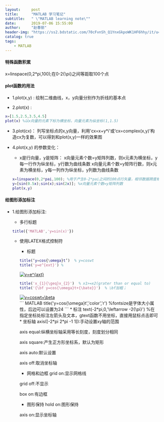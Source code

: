 ```yaml
---
layout:     post
title:      "MATLAB 学习笔记"
subtitle:   " \"MATLAB learning note\""
date:       2019-07-06 15:55:00
author:     "赵春丽"
header-img: "https://ss2.bdstatic.com/70cFvnSh_Q1YnxGkpoWK1HF6hhy/it/u=3473084580,1275812670&fm=27&gp=0.jpg"
catalog: true
tags:
    - MATLAB
---
```

#### 特殊函数积累
x=linspace(0,2*pi,100);在0-2{\pi}之间等距取100个点
#### plot函数的用法

* 1.plot(x,y) :
绘制二维曲线，x，y向量分别作为折线的基本点

* 2.plot(x) :
``` MATLAB
x=[1.5,2.5,3.5,4.5]
plot(x) %以x向量的元素下标为横坐标，向量元素为纵坐标(1,1.5)
```

* 3.plot(cx)：
列写坐标点的x,y向量，利用'cx=x+y*i'或‘cx=complex(x,y)’构造cx为复数，可以得到和plot(x,y)一样的效果图

* 4.plot(x,y) 的参数变化：

   * x是行向量，y是矩阵：
   x向量元素个数=y矩阵列数，则x元素为横坐标，y每一行作为纵坐标，y行数为曲线条数
   x向量元素个数=y矩阵行数，则x元素为横坐标，y每一列作为纵坐标，y列数为曲线条数
   ``` MATLAB
   x=linspace(0,2*pai,100); %用于产生0-2*pai之间的100点行矢量，相邻数据跨度相同，若缺N，默认点数为100。
   y=[sin(0.5x);sin(x);sin(2x)]; %x向量元素个数=y矩阵列数
   plot(x,y)
   ```
#### 给图形添加标注

* 1.给图形添加标注:

   * 多行标题
   ``` MATLAB
   title({'MATLAB','y=sin(x)'})
   ```
   * 使用LATEX格式控制符
   
      * 标题
      ``` MATLAB
      title(‘y=cos{\omega}t’)  % y=coswt
      title('y=e^{ext}') % 
      ``` 
      <div markdown="0">
      <a href="https://www.codecogs.com/eqnedit.php?latex=y=e^{axt}" target="_blank"><img           src="https://latex.codecogs.com/gif.latex?y=e^{axt}" title="y=e^{axt}" /></a></div>
   
      ``` MATLAB
      title('x_{1}{\geq}x_{2}')  % x1>=x2(grater than or equal to)
      title('{\bf y=cos{\omega}t+{\bate}}')  % \bf加粗；
      ```
      <div markdown="0">
      <a href="https://www.codecogs.com/eqnedit.php?latex=y=coswt&plus;\beta" target="_blank"><img src="https://latex.codecogs.com/gif.latex?y=coswt&plus;\beta" title="y=coswt+\beta" /></a></div>
      ``` MATLAB
      title('y=cos{\omega}t','color','r') %fontsize是字体大小属性，后边可以设置为24
      ```
      * 标注
       text(-2*pi,0,'\leftarrow -2{\pi}')  %在指定坐标处标注左箭头及文本，gtext函数不用坐标，直接用鼠标点击即可
      * 坐标轴
      axis([-2*pi 2*pi -1 1]):手动设置xy轴的范围
      
      axis equal:纵横坐标轴采用等长刻度，刻度划分相同
      
      axis square:产生正方形坐标系，默认为矩形
      
      axis auto:默认设置
      
      axis off:取消坐标轴
      * 网格和边框
      grid on:显示网格线
      
      grid off:不显示
      
      box on:有边框
      * 图形保持
      hold on:图形保持
      
      axis on:显示坐标轴
      
   
   
   
   
